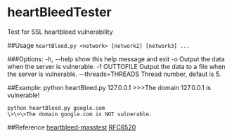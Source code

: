 heartBleedTester
================

Test for SSL heartbleed vulnerability

##Usage
`heartBleed.py <network> [network2] [network3] ...`

###Options:
    -h, --help         show this help message and exit
    -o                 Output the data when the server is vulnerable.
    -f OUTTOFILE       Output the data to a file when the server is vulnerable.
    --threads=THREADS  Thread number, defaut is 5.

##Example:
    python heartBleed.py 127.0.0.1
    \>\>\>The domain 127.0.0.1 is vulnerable!

    python heartBleed.py google.com
    \>\>\>The domain google.com is NOT vulnerable.

##Reference
[heartbleed-masstest](https://github.com/musalbas/heartbleed-masstest)
[RFC6520](https://tools.ietf.org/html/rfc6520)

